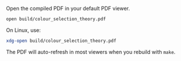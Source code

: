 Open the compiled PDF in your default PDF viewer.

```bash
open build/colour_selection_theory.pdf
```

On Linux, use:
```bash
xdg-open build/colour_selection_theory.pdf
```

The PDF will auto-refresh in most viewers when you rebuild with `make`.


